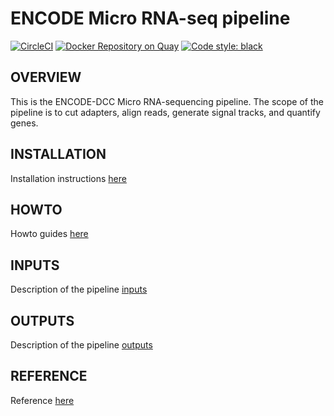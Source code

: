 ENCODE Micro RNA-seq pipeline
=================================================
[![CircleCI](https://circleci.com/gh/ENCODE-DCC/mirna-seq-pipeline.svg?style=svg)](https://circleci.com/gh/ENCODE-DCC/mirna-seq-pipeline) [![Docker Repository on Quay](https://quay.io/repository/encode-dcc/mirna-seq-pipeline/status "Docker Repository on Quay")](https://quay.io/repository/encode-dcc/mirna-seq-pipeline) [![Code style: black](https://img.shields.io/badge/code%20style-black-000000.svg)](https://github.com/python/black)

OVERVIEW
------------
This is the ENCODE-DCC Micro RNA-sequencing pipeline. The scope of the pipeline is to cut adapters, align reads, generate signal tracks, and quantify genes.

INSTALLATION
-------------
Installation instructions [here](docs/installation.md)

HOWTO
------
Howto guides [here](docs/howto.md)

INPUTS
--------
Description of the pipeline [inputs](docs/reference.md#inputs)

OUTPUTS
--------
Description of the pipeline [outputs](docs/reference.md#outputs)

REFERENCE
----------
Reference [here](docs/reference.md)
